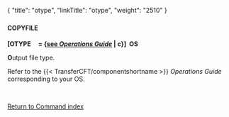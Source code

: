 {
    "title": "otype",
    "linkTitle": "otype",
    "weight": "2510"
}<span id="otype"></span>

### 

#### COPYFILE

**\[OTYPE     = {<u>see
*Operations Guide*</u> | c}\]  OS**

**O**utput file type.

Refer to the {{< TransferCFT/componentshortname  >}} *Operations Guide* corresponding to your
OS.

 

[Return to Command index](../../)
